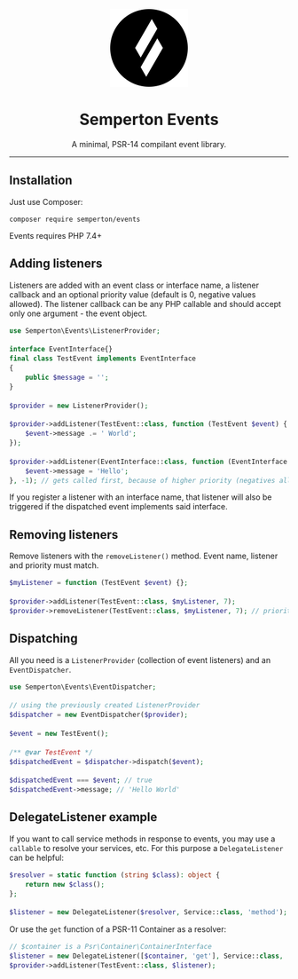 <div align="center">
<a href="https://github.com/semperton">
<img width="140" src="https://raw.githubusercontent.com/semperton/.github/main/readme-logo.svg" alt="Semperton">
</a>
<h1>Semperton Events</h1>
<p>A minimal, PSR-14 compilant event library.</p>
</div>

---

## Installation

Just use Composer:

```
composer require semperton/events
```
Events requires PHP 7.4+

## Adding listeners

Listeners are added with an event class or interface name, a listener callback and an optional priority value (default is 0, negative values allowed). The listener callback can be any PHP callable and should accept only one argument - the event object.
```php
use Semperton\Events\ListenerProvider;

interface EventInterface{}
final class TestEvent implements EventInterface
{
	public $message = '';
}

$provider = new ListenerProvider();

$provider->addListener(TestEvent::class, function (TestEvent $event) {
	$event->message .= ' World';
});

$provider->addListener(EventInterface::class, function (EventInterface $event) {
	$event->message = 'Hello';
}, -1); // gets called first, because of higher priority (negatives allowed)
```
If you register a listener with an interface name, that listener will also be triggered if the dispatched event implements said interface.

## Removing listeners

Remove listeners with the ```removeListener()``` method. Event name, listener and priority must match.
```php
$myListener = function (TestEvent $event) {};

$provider->addListener(TestEvent::class, $myListener, 7);
$provider->removeListener(TestEvent::class, $myListener, 7); // priority must match too
```

## Dispatching

All you need is a ```ListenerProvider``` (collection of event listeners) and an ```EventDispatcher```.
```php
use Semperton\Events\EventDispatcher;

// using the previously created ListenerProvider
$dispatcher = new EventDispatcher($provider);

$event = new TestEvent();

/** @var TestEvent */
$dispatchedEvent = $dispatcher->dispatch($event);

$dispatchedEvent === $event; // true
$dispatchedEvent->message; // 'Hello World'
```

## DelegateListener example

If you want to call service methods in response to events, you may use a ```callable``` to resolve your services, etc. For this purpose a ```DelegateListener``` can be helpful:

```php
$resolver = static function (string $class): object {
	return new $class();
};

$listener = new DelegateListener($resolver, Service::class, 'method');
```

Or use the ```get``` function of a PSR-11 Container as a resolver:

```php
// $container is a Psr\Container\ContainerInterface
$listener = new DelegateListener([$container, 'get'], Service::class, 'method');
$provider->addListener(TestEvent::class, $listener);
```
